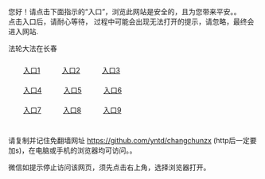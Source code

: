 您好！请点击下面指示的“入口”，浏览此网站是安全的，且为您带来平安。。 <br/>
点击入口后，请耐心等待， 过程中可能会出现无法打开的提示，请忽略，最终会进入网站. </br>

法轮大法在长春<br/>
<div style="padding:10px"><a style="margin:20px" target="_blank" href="https://d2jtc56406ibjw.cloudfront.net/2Qpsp?twgjx" id="ccLink1" rel="nofollow">入口1</a> <a target="_blank" style="margin:20px" href="https://d3ffoeb1ws3xf3.cloudfront.net/2Qpsp?ndhqxjd" id="ccLink2" rel="nofollow">入口2</a> <a style="margin:20px" target="_blank" href="https://d2ccctx2hkoa3f.cloudfront.net/2Qpsp?qcuelt" id="ccLink3" rel="nofollow">入口3</a></div>

<div style="padding:10px" ><a style="margin:20px" target="_blank" href="https://d2jtc56406ibjw.cloudfront.net/2Qpsp?twgjx" id="ccLink4" rel="nofollow">入口4</a> <a style="margin:20px" href="https://d3ffoeb1ws3xf3.cloudfront.net/2Qpsp?ndhqxjd" target="_blank" id="ccLink5" rel="nofollow">入口5</a> <a style="margin:20px" href="https://d2ccctx2hkoa3f.cloudfront.net/2Qpsp?qcuelt" target="_blank" id="ccLink6" rel="nofollow">入口6</a></div>

<div style="padding:10px"><a style="margin:20px" target="_blank" href="https://d2jtc56406ibjw.cloudfront.net/2Qpsp?twgjx" id="ccLink7" rel="nofollow">入口7</a> <a style="margin:20px" href="https://d3ffoeb1ws3xf3.cloudfront.net/2Qpsp?ndhqxjd" target="_blank" id="ccLink8" rel="nofollow">入口8</a> <a style="margin:20px" target="_blank" href="https://d2ccctx2hkoa3f.cloudfront.net/2Qpsp?qcuelt" id="ccLink9" rel="nofollow">入口9</a></div>

<br/>



请复制并记住免翻墙网址 https://github.com/yntd/changchunzx (http后一定要加s)，在电脑或手机的浏览器均可访问。。<br/>

微信如提示停止访问该网页，须先点击右上角，选择浏览器打开。
